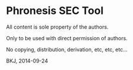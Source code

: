 Phronesis SEC Tool
==================


All content is sole property of the authors.

Only to be used with direct permission of authors.

No copying, distribution, derivation, etc, etc, etc...


BKJ, 2014-09-24